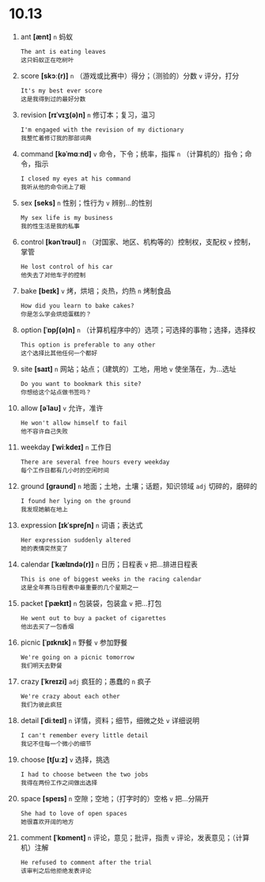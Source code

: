 # 10.13


1. ant **[ænt]** `n` 蚂蚁
    ```
    The ant is eating leaves
    这只蚂蚁正在吃树叶
    ```

2. score **[skɔː(r)]** `n` （游戏或比赛中）得分；（测验的）分数 `v` 评分，打分
    ```
    It's my best ever score
    这是我得到过的最好分数
    ```

3. revision **[rɪˈvɪʒ(ə)n]** `n` 修订本；复习，温习
    ```
    I'm engaged with the revision of my dictionary
    我整忙着修订我的那部词典
    ```

4. command **[kəˈmɑːnd]** `v` 命令，下令；统率，指挥 `n` （计算机的）指令；命令，指示
    ```
    I closed my eyes at his command
    我听从他的命令闭上了眼
    ```

5. sex **[seks]** `n` 性别；性行为 `v` 辨别...的性别
    ```
    My sex life is my business
    我的性生活是我的私事
    ```

6. control **[kənˈtrəʊl]** `n` （对国家、地区、机构等的）控制权，支配权 `v` 控制，掌管
    ```
    He lost control of his car
    他失去了对他车子的控制
    ```

7. bake **[beɪk]** `v` 烤，烘培；炎热，灼热 `n` 烤制食品
    ```
    How did you learn to bake cakes?
    你是怎么学会烘焙蛋糕的？
    ```

8. option **[ˈɒpʃ(ə)n]** `n` （计算机程序中的）选项；可选择的事物；选择，选择权
    ```
    This option is preferable to any other
    这个选择比其他任何一个都好
    ```

9. site **[saɪt]** `n` 网站；站点；（建筑的）工地，用地 `v` 使坐落在，为...选址
    ```
    Do you want to bookmark this site?
    你想给这个站点做书签吗？
    ```

10. allow **[əˈlaʊ]** `v` 允许，准许
    ```
    He won't allow himself to fail
    他不容许自己失败
    ```

11. weekday **[ˈwiːkdeɪ]** `n` 工作日
    ```
    There are several free hours every weekday
    每个工作日都有几小时的空闲时间
    ```

12. ground **[ɡraʊnd]** `n` 地面；土地，土壤；话题，知识领域 `adj` 切碎的，磨碎的
    ```
    I found her lying on the ground
    我发现她躺在地上
    ```

13. expression **[ɪkˈspreʃn]** `n` 词语；表达式
    ```
    Her expression suddenly altered
    她的表情突然变了
    ```

14. calendar **[ˈkælɪndə(r)]** `n` 日历；日程表 `v` 把...排进日程表
    ```
    This is one of biggest weeks in the racing calendar
    这是全年赛马日程表中最重要的几个星期之一
    ```

15. packet **[ˈpækɪt]** `n` 包装袋，包装盒 `v` 把...打包
    ```
    He went out to buy a packet of cigarettes
    他出去买了一包香烟
    ```

16. picnic **[ˈpɪknɪk]** `n` 野餐 `v` 参加野餐
    ```
    We're going on a picnic tomorrow
    我们明天去野餐
    ```

17. crazy **[ˈkreɪzi]** `adj` 疯狂的；愚蠢的 `n` 疯子
    ```
    We're crazy about each other
    我们为彼此疯狂
    ```

18. detail **[ˈdiːteɪl]** `n` 详情，资料；细节，细微之处 `v` 详细说明
    ```
    I can't remember every little detail
    我记不住每一个微小的细节
    ```

19. choose **[tʃuːz]** `v` 选择，挑选
    ```
    I had to choose between the two jobs
    我得在两份工作之间做出选择
    ```

20. space **[speɪs]** `n` 空隙；空地；（打字时的）空格 `v` 把...分隔开
    ```
    She had to love of open spaces
    她很喜欢开阔的地方
    ```

21. comment **[ˈkɒment]** `n` 评论，意见；批评，指责 `v` 评论，发表意见；（计算机）注解
    ```
    He refused to comment after the trial
    该审判之后他拒绝发表评论
    ```
